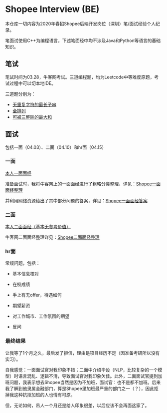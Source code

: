 # Shopee Interview (BE)

本仓库一切内容为2020年春招Shopee后端开发岗位（深圳）笔/面试经验个人纪录。

笔面试使用C++为编程语言，下述笔面经中均不涉及Java和Python等语言的基础知识。

## 笔试

笔试时间为03.28，牛客网考试。三道编程题，均为Leetcode中等难度原题，考试过程中可以切本地IDE。

三道题分别为：
- [无重复字符的最长子串](https://leetcode-cn.com/problems/longest-substring-without-repeating-characters/)
- [全排列](https://leetcode-cn.com/problems/permutations/)
- [可被三整除的最大和](https://leetcode-cn.com/problems/greatest-sum-divisible-by-three/)


## 面试

包括一面（04.03）、二面（04.10）和hr面（04.15）


### 一面

[本人一面面经](https://www.nowcoder.com/discuss/399675)

准备面试时，我将牛客网上的一面面经进行了粗略分类整理，详见：[Shopee一面面经整理](Shopee面经整理/)

并利用网络资源给出了其中部分问题的答案，详见：[Shopee一面面经答案](Shopee面经整理/答案/)


### 二面

[本人二面面经（基本无参考价值）](https://www.nowcoder.com/discuss/404912)

牛客网二面面经整理详见：[Shopee二面面经整理](Shopee面经整理/Shopee二面面经整理/)

### hr面

常规问题，包括：

- 基本信息核对

- 在校成绩

- 手上有无offer，待遇如何

- 期望薪资

- 对工作城市、工作氛围的期望

- 反问

### 最终结果

让我等了1个月之久，最后发了拒信，理由是项目经历不足（因准备考研所以没有实习）。

自我感觉：一面面试官对我印象不错；二面中介绍毕设（NLP，比较复杂的一个模型）时语言混乱、逻辑不清，导致面试官对我印象欠佳。此外，二面面试官提到加班问题，我表示想去Shopee当然是因为不加班，面试官：也不是都不加班。后来我了解到他隶属金融部门，算是Shopee里加班最严重的部门之一（？），因此拒掉我这种抗拒加班的人也情有可原。

但，无论如何，吊人一个月还是给人印象很差，以后应该不会再面这家了。
